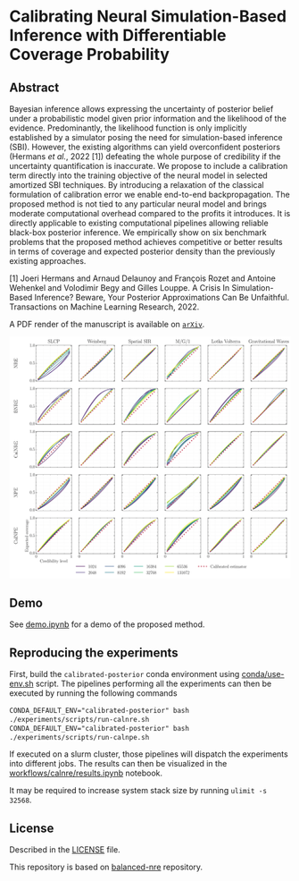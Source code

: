 # Calibrating Neural Simulation-Based Inference with Differentiable Coverage Probability

## Abstract
Bayesian inference allows expressing the uncertainty of posterior belief under a probabilistic model given prior information and the likelihood of the evidence. Predominantly, the likelihood function is only implicitly established by a simulator posing the need for simulation-based inference (SBI). However, the existing algorithms can yield overconfident posteriors (Hermans *et al.*, 2022 [1]) defeating the whole purpose of credibility if the uncertainty quantification is inaccurate. We propose to include a calibration term directly into the training objective of the neural model in selected amortized SBI techniques. By introducing a relaxation of the classical formulation of calibration error we enable end-to-end backpropagation. The proposed method is not tied to any particular neural model and brings moderate computational overhead compared to the profits it introduces. It is directly applicable to existing computational pipelines allowing reliable black-box posterior inference. We empirically show on six benchmark problems that the proposed method achieves competitive or better results in terms of coverage and expected posterior density than the previously existing approaches.

[1] Joeri Hermans and Arnaud Delaunoy and François Rozet and Antoine Wehenkel and Volodimir Begy and Gilles Louppe.
A Crisis In Simulation-Based Inference? Beware, Your Posterior Approximations Can Be Unfaithful. Transactions on Machine Learning Research, 2022.


A PDF render of the manuscript is available on [`arXiv`](http://arxiv.org/abs/2310.13402).


<img src="./coverage.png">

## Demo

See [demo.ipynb](demo.ipynb) for a demo of the proposed method.

## Reproducing the experiments
First, build the `calibrated-posterior` conda environment using [conda/use-env.sh](conda/use-env.sh) script. The pipelines performing all the experiments can then be executed by running the following commands
```
CONDA_DEFAULT_ENV="calibrated-posterior" bash ./experiments/scripts/run-calnre.sh
CONDA_DEFAULT_ENV="calibrated-posterior" bash ./experiments/scripts/run-calnpe.sh
```
If executed on a slurm cluster, those pipelines will dispatch the experiments into different jobs. The results can then be visualized in the [workflows/calnre/results.ipynb](workflows/calnre/results.ipynb) notebook.

It may be required to increase system stack size by running `ulimit -s 32568`.

## License

Described in the [LICENSE](LICENSE) file.


This repository is based on [balanced-nre](https://github.com/montefiore-ai/balanced-nre) repository.
